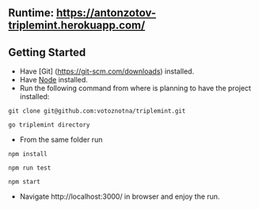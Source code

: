 ## Runtime: https://antonzotov-triplemint.herokuapp.com/

## Getting Started

* Have [Git] (https://git-scm.com/downloads) installed.
* Have [Node](https://git-scm.com/downloads) installed. 
* Run the following command from where is planning to have the project installed: 
```
git clone git@github.com:votoznotna/triplemint.git
```
```
go triplemint directory
```
* From the same folder run
```
npm install
```
```
npm run test
``` 
```
npm start
``` 

* Navigate http://localhost:3000/ in browser and enjoy the run.
